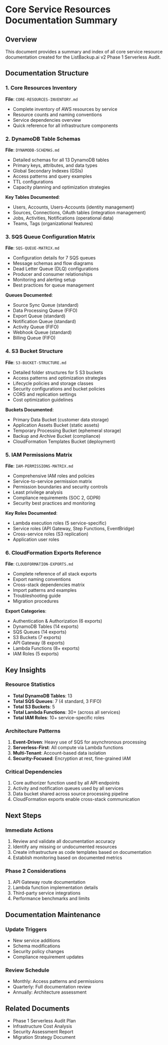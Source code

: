 # Core Service Resources Documentation Summary

## Overview
This document provides a summary and index of all core service resource documentation created for the ListBackup.ai v2 Phase 1 Serverless Audit.

## Documentation Structure

### 1. Core Resources Inventory
**File**: `CORE-RESOURCES-INVENTORY.md`
- Complete inventory of AWS resources by service
- Resource counts and naming conventions
- Service dependencies overview
- Quick reference for all infrastructure components

### 2. DynamoDB Table Schemas
**File**: `DYNAMODB-SCHEMAS.md`
- Detailed schemas for all 13 DynamoDB tables
- Primary keys, attributes, and data types
- Global Secondary Indexes (GSIs)
- Access patterns and query examples
- TTL configurations
- Capacity planning and optimization strategies

**Key Tables Documented**:
- Users, Accounts, Users-Accounts (identity management)
- Sources, Connections, OAuth tables (integration management)
- Jobs, Activities, Notifications (operational data)
- Teams, Tags (organizational features)

### 3. SQS Queue Configuration Matrix
**File**: `SQS-QUEUE-MATRIX.md`
- Configuration details for 7 SQS queues
- Message schemas and flow diagrams
- Dead Letter Queue (DLQ) configurations
- Producer and consumer relationships
- Monitoring and alerting setup
- Best practices for queue management

**Queues Documented**:
- Source Sync Queue (standard)
- Data Processing Queue (FIFO)
- Export Queue (standard)
- Notification Queue (standard)
- Activity Queue (FIFO)
- Webhook Queue (standard)
- Billing Queue (FIFO)

### 4. S3 Bucket Structure
**File**: `S3-BUCKET-STRUCTURE.md`
- Detailed folder structures for 5 S3 buckets
- Access patterns and optimization strategies
- Lifecycle policies and storage classes
- Security configurations and bucket policies
- CORS and replication settings
- Cost optimization guidelines

**Buckets Documented**:
- Primary Data Bucket (customer data storage)
- Application Assets Bucket (static assets)
- Temporary Processing Bucket (ephemeral storage)
- Backup and Archive Bucket (compliance)
- CloudFormation Templates Bucket (deployment)

### 5. IAM Permissions Matrix
**File**: `IAM-PERMISSIONS-MATRIX.md`
- Comprehensive IAM roles and policies
- Service-to-service permission matrix
- Permission boundaries and security controls
- Least privilege analysis
- Compliance requirements (SOC 2, GDPR)
- Security best practices and monitoring

**Key Roles Documented**:
- Lambda execution roles (5 service-specific)
- Service roles (API Gateway, Step Functions, EventBridge)
- Cross-service roles (S3 replication)
- Application user roles

### 6. CloudFormation Exports Reference
**File**: `CLOUDFORMATION-EXPORTS.md`
- Complete reference of all stack exports
- Export naming conventions
- Cross-stack dependencies matrix
- Import patterns and examples
- Troubleshooting guide
- Migration procedures

**Export Categories**:
- Authentication & Authorization (6 exports)
- DynamoDB Tables (14 exports)
- SQS Queues (14 exports)
- S3 Buckets (7 exports)
- API Gateway (8 exports)
- Lambda Functions (8+ exports)
- IAM Roles (5 exports)

## Key Insights

### Resource Statistics
- **Total DynamoDB Tables**: 13
- **Total SQS Queues**: 7 (4 standard, 3 FIFO)
- **Total S3 Buckets**: 5
- **Total Lambda Functions**: 30+ (across all services)
- **Total IAM Roles**: 10+ service-specific roles

### Architecture Patterns
1. **Event-Driven**: Heavy use of SQS for asynchronous processing
2. **Serverless-First**: All compute via Lambda functions
3. **Multi-Tenant**: Account-based data isolation
4. **Security-Focused**: Encryption at rest, fine-grained IAM

### Critical Dependencies
1. Core authorizer function used by all API endpoints
2. Activity and notification queues used by all services
3. Data bucket shared across source processing pipeline
4. CloudFormation exports enable cross-stack communication

## Next Steps

### Immediate Actions
1. Review and validate all documentation accuracy
2. Identify any missing or undocumented resources
3. Create infrastructure as code templates based on documentation
4. Establish monitoring based on documented metrics

### Phase 2 Considerations
1. API Gateway route documentation
2. Lambda function implementation details
3. Third-party service integrations
4. Performance benchmarks and limits

## Documentation Maintenance

### Update Triggers
- New service additions
- Schema modifications
- Security policy changes
- Compliance requirement updates

### Review Schedule
- Monthly: Access patterns and permissions
- Quarterly: Full documentation review
- Annually: Architecture assessment

## Related Documents
- Phase 1 Serverless Audit Plan
- Infrastructure Cost Analysis
- Security Assessment Report
- Migration Strategy Document